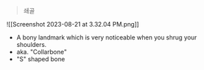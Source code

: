 >쇄골

![[Screenshot 2023-08-21 at 3.32.04 PM.png]]


- A bony landmark which is very noticeable when you shrug your shoulders.
- aka. "Collarbone"
- "S" shaped bone